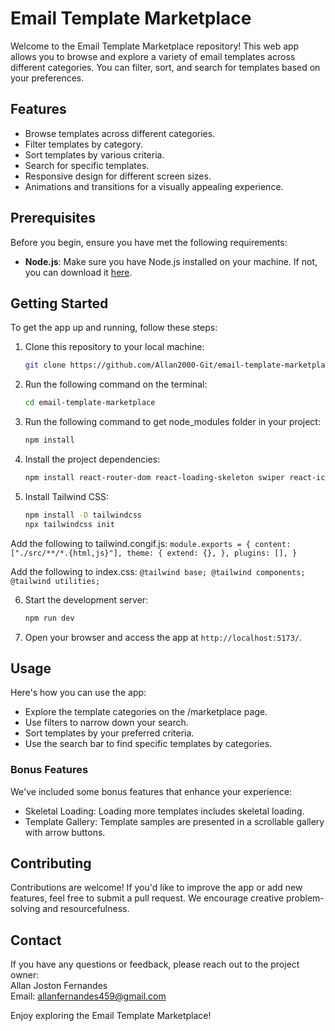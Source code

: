 # Email Template Marketplace

Welcome to the Email Template Marketplace repository! This web app allows you to browse and explore a variety of email templates across different categories. You can filter, sort, and search for templates based on your preferences.

## Features

- Browse templates across different categories.
- Filter templates by category.
- Sort templates by various criteria.
- Search for specific templates.
- Responsive design for different screen sizes.
- Animations and transitions for a visually appealing experience.

## Prerequisites

Before you begin, ensure you have met the following requirements:

- **Node.js**: Make sure you have Node.js installed on your machine. If not, you can download it [here](https://nodejs.org/).

## Getting Started

To get the app up and running, follow these steps:

1. Clone this repository to your local machine:

   ```bash
   git clone https://github.com/Allan2000-Git/email-template-marketplace.git
   
2. Run the following command on the terminal:

   ```bash
   cd email-template-marketplace

3. Run the following command to get node_modules folder in your project:

   ```bash
   npm install

4. Install the project dependencies:

   ```bash
   npm install react-router-dom react-loading-skeleton swiper react-icons @mui/material @emotion/react @emotion/styled

5. Install Tailwind CSS:

   ```bash
   npm install -D tailwindcss
   npx tailwindcss init

  Add the following to tailwind.congif.js:
    `
    module.exports = {
      content: ["./src/**/*.{html,js}"],
      theme: {
        extend: {},
      },
      plugins: [],
    }
    `

  Add the following to index.css:
    `
    @tailwind base;
    @tailwind components;
    @tailwind utilities;
    `
    
6. Start the development server:

   ```bash
   npm run dev

7. Open your browser and access the app at `http://localhost:5173/`.

## Usage
Here's how you can use the app:

- Explore the template categories on the /marketplace page.
- Use filters to narrow down your search.
- Sort templates by your preferred criteria.
- Use the search bar to find specific templates by categories.

### Bonus Features
We've included some bonus features that enhance your experience:

- Skeletal Loading: Loading more templates includes skeletal loading.
- Template Gallery: Template samples are presented in a scrollable gallery with arrow buttons.
  
## Contributing
Contributions are welcome! If you'd like to improve the app or add new features, feel free to submit a pull request. We encourage creative problem-solving and resourcefulness.

## Contact
If you have any questions or feedback, please reach out to the project owner:<br>
   Allan Joston Fernandes<br>
   Email: allanfernandes459@gmail.com

Enjoy exploring the Email Template Marketplace!
